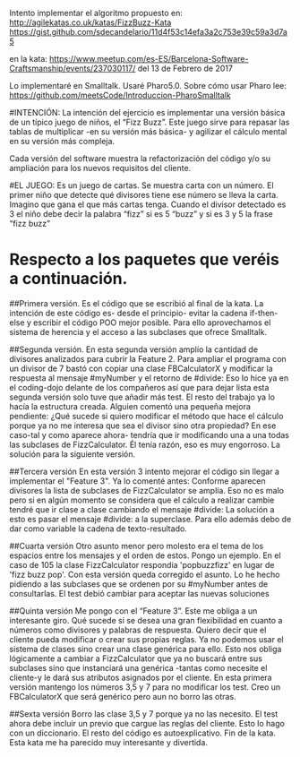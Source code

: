 Intento implementar el algoritmo propuesto en:
http://agilekatas.co.uk/katas/FizzBuzz-Kata
https://gist.github.com/sdecandelario/11d4f53c14efa3a2c753e39c59a3d7a5


en la kata:
https://www.meetup.com/es-ES/Barcelona-Software-Craftsmanship/events/237030117/
del 13 de Febrero de 2017

Lo implementaré en Smalltalk. Usaré Pharo5.0. Sobre cómo usar Pharo lee: https://github.com/meetsCode/Introduccion-PharoSmalltalk 
 
#INTENCIÓN:
La intención del ejercicio es implementar una versión básica de un típico juego de niños, el “Fizz Buzz”. Este juego sirve para repasar las tablas de multiplicar -en su versión más básica- y agilizar el cálculo mental en su versión más compleja.

Cada versión del software muestra la refactorización del código y/o su ampliación para los nuevos requisitos del cliente.

#EL JUEGO:
Es un juego de cartas. Se muestra carta con un número. El primer niño que detecte qué divisores tiene ese número se lleva la carta. Imagino que gana el que más cartas tenga. Cuando el divisor detectado es 3 el niño debe decir la palabra “fizz” si es 5 “buzz” y si es 3 y 5 la frase “fizz buzz”

 

# Respecto a los paquetes que veréis a continuación.
##Primera versión.
Es el código que se escribió al final de la kata. La intención de este código es- desde el principio- evitar la cadena if-then-else y escribir el código POO mejor posible. Para ello aprovechamos el sistema de herencia y el acceso a las subclases que ofrece Smalltalk.

##Segunda versión.En esta segunda versión amplío la cantidad de divisores analizados para cubrir la Feature 2. 
Para ampliar el programa con un divisor de 7 bastó con copiar una clase FBCalculatorX y modificar la respuesta al mensaje #myNumber y el retorno de #divide:Eso lo hice ya en el coding-dojo delante de los compañeros así que para dejar lista esta segunda versión solo tuve que añadir más test. El resto del trabajo ya lo hacía la estructura creada.Alguien comentó una pequeña mejora pendiente: ¿Qué sucede si quiero modificar el método que hace el cálculo porque ya no me interesa que sea el divisor sino otra propiedad? En ese caso-tal y como aparece ahora- tendría que ir modificando una a una todas las subclases de FizzCalculator. Él tenía razón, eso es muy engorroso. La solución para la siguiente versión. 

##Tercera versión
En esta versión 3 intento mejorar el código sin llegar a implementar el "Feature 3".Ya lo comenté antes: Conforme aparecen divisores la lista de subclases de FizzCalculator se amplía. Eso no es malo pero si en algún momento se considera que el cálculo a realizar cambie tendré que ir clase a clase cambiando el mensaje #divide:La solución a esto es pasar el mensaje #divide: a la superclase. Para ello además debo de dar como variable la cadena de texto-resultado.


##Cuarta versión
Otro asunto menor pero molesto era el tema de los espacios entre los mensajes y el orden de estos.Pongo un ejemplo. En el caso de  105 la clase FizzCalculator respondia 'popbuzzfizz' en lugar de 'fizz buzz pop'.Con esta versión queda corregido el asunto. Lo he hecho pidiendo a las subclases que se ordenen por su #myNumber antes de consultarlas.
El test debió cambiar para aceptar las nuevas soluciones

##Quinta versión
Me pongo con el “Feature 3”. Este me obliga a un interesante giro.Qué sucede si se desea una gran flexibilidad en cuanto a números como divisores y palabras de respuesta.Quiero decir que el cliente pueda modificar o crear sus propias reglas.Ya no podemos usar el sistema de clases sino crear una clase genérica para ello.Esto nos obliga lógicamente a cambiar a FizzCalculator que ya no buscará entre sus subclases sino que instanciará una genérica -tantas como necesite el cliente-y le dará sus atributos asignados por el cliente.En esta primera versión mantengo los números 3,5 y 7 para no modificar los test.Creo un FBCalculatorX que será genérico pero aun no borro las otras.


##Sexta versión
Borro las clase 3,5 y 7 porque ya no las necesito.El test ahora debe incluir un previo que cargue las reglas del cliente.Esto lo hago con un diccionario. El resto del código es autoexplicativo.
Fin de la kata.Esta kata me ha parecido muy interesante y divertida.





